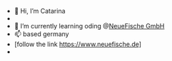 - 👋 Hi, I’m Catarina
- 
- 🌱 I’m currently learning oding @[NeueFische GmbH](https://www.neuefische.de)
-  📫 based germany
- [follow the link https://www.neuefische.de]
- 
<!---
catrafa/catrafa is a ✨ special ✨ repository because its `README.md` (this file) appears on your GitHub profile.
You can click the Preview link to take a look at your changes.
---
- 
#  <img src="https://github.com/TheDudeThatCode/TheDudeThatCode/blob/master/Assets/Hi.gif" width="35" /> Hi, I’m CATRAFA  <img src="https://github.com/TheDudeThatCode/TheDudeThatCode/blob/master/Assets/Hi.gif" width="35" />



My basic skills now:<br>
[![My Skills](https://skills.thijs.gg/icons?i=java,js,unity,css,html)](https://skills.thijs.gg)

My target skills after Bootcamp:<br>
[![My Skills](https://skills.thijs.gg/icons?i=html,mongodb,figma,js,css,react,ts)](https://skills.thijs.gg)

![Apoorv's github stats](https://github-readme-stats.vercel.app/api?username=CatRAFA_icons=true&title_color=ffc857&icon_color=8ac926&text_color=daf7dc&bg_color=151515&hide=issues&count_private=true&include_all_commits=true)
[![Top Langs](https://github-readme-stats.vercel.app/api/top-langs/?username=AndySch666&layout=compact&text_color=daf7dc&bg_color=151515&hide=css,html,php)](https://github.com/anuraghazra/github-readme-stats)
[![GitHub Streak](https://github-readme-streak-stats.herokuapp.com/?user=CATRAFA=dark)](https://git.io/streak-stats)

![visitors](https://visitor-badge-reloaded.herokuapp.com/badge?page_id=CATRAFA.CATRAFA&color=00cf00)


<!---
AndySch666/AndySch666 is a ✨ special ✨ repository because its `README.md` (this file) appears on your GitHub profile.
You can click the Preview link to take a look at your changes.
--->
